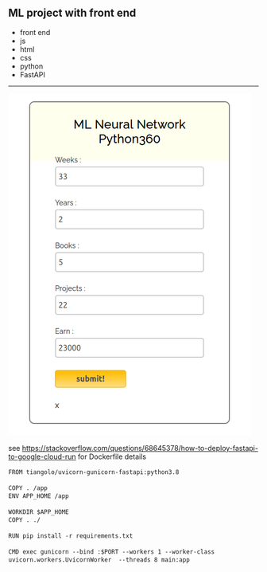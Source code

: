 ## ML project with front end

- front end
- js
- html
- css
- python
- FastAPI

---

![screenshot](https://github.com/RGGH/API-1/blob/main/Full_Project/ss_neural_net_ratings.png)

see https://stackoverflow.com/questions/68645378/how-to-deploy-fastapi-to-google-cloud-run
for Dockerfile details

    FROM tiangolo/uvicorn-gunicorn-fastapi:python3.8

    COPY . /app
    ENV APP_HOME /app

    WORKDIR $APP_HOME
    COPY . ./

    RUN pip install -r requirements.txt

    CMD exec gunicorn --bind :$PORT --workers 1 --worker-class uvicorn.workers.UvicornWorker  --threads 8 main:app
